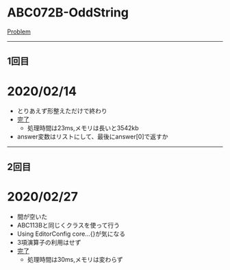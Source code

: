 # ABC072B-OddString

[Problem](https://atcoder.jp/contests/abc072/tasks/abc072_b)

---
## 1回目
# 2020/02/14
* とりあえず形整えただけで終わり
* [完了](https://atcoder.jp/contests/abc072/submissions/10125618)
    * 処理時間は23ms,メモリは長いと3542kb
* answer変数はリストにして、最後にanswer[0]で返すか
---
## 2回目
# 2020/02/27
* 間が空いた
* ABC113Bと同じくクラスを使って行う
* Using EditorConfig core...{}が気になる
* 3項演算子の利用はせず
* [完了](https://atcoder.jp/contests/abc072/submissions/me)
    * 処理時間は30ms,メモリは変わらず